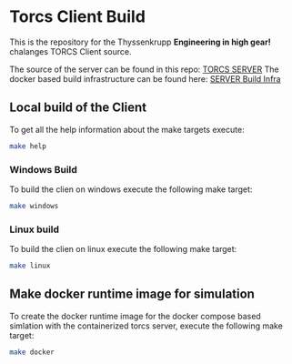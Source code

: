# Torcs Client Build
This is the repository for the Thyssenkrupp __Engineering in high gear!__ chalanges TORCS Client source.

The source of the server can be found in this repo: [TORCS SERVER](https://github.com/fmirus/torcs-1.3.7.git)
The docker based build infrastructure can be found here: [SERVER Build Infra]()

## Local build of the Client
To get all the help information about the make targets execute:
```sh
make help
```
### Windows Build
To build the clien on windows execute the following make target:
```sh
make windows
```
### Linux build
To build the clien on linux execute the following make target:
```sh
make linux
```
## Make docker runtime image for simulation
To create the docker runtime image for the docker compose based simlation with the containerized torcs server, execute the following make target:
```sh
make docker
```
